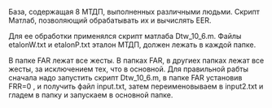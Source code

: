 База, содержащая 8 МТДП, выполненных различными людьми. Скрипт Матлаб, позволяющий обрабатывать их и вычислять EER.

Для ее обработки применялся скрипт матлаба Dtw_10_6.m. Файлы etalonW.txt и etalonP.txt
 эталон МТДП, должен лежать в каждой папке.
 
 В папке FAR лежат все жесты. В папках FAR, в другиех папках лежат все жесты, за исключением тех, что в основной. Для правильной рабты сначала надо запустить скрипт Dtw_10_6.m, в папке FAR установив FRR=0 , и получить файл input.txt, затем переименовываем в input2.txt и гладем в папку и запускаем в основной папке.
